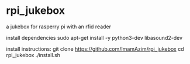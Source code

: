 # rpi_jukebox
a jukebox for rasperry pi with an rfid reader

install dependencies
sudo apt-get install -y python3-dev libasound2-dev

install instructions:
git clone https://github.com/ImamAzim/rpi_jukebox
cd rpi_jukebox
./install.sh

